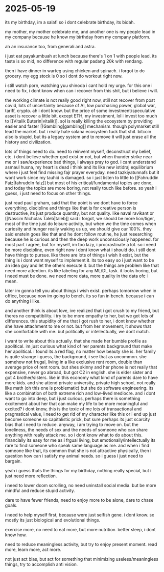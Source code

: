 # 2025-05-19

its my birthday, im a salafi so i dont celebrate birthday, its bidah. 

my mother, my mother celebrate me, and another one is my people lead in my company because he know my birthday from my company platform.

ah an insurance too, from generali and astra.

i just eat payakumbuah at lunch because there's 1 on 1 with people lead. its taste is so mid, no difference with regular padang 20k with rendang.

then i have dinner in warteg using chicken and spinach. i forgot to do grocery. my egg stock is 0 so i dont do workout right now. 

i still watch porn, watching yuu shinoda i cant hold my urge. for this one i need to fix, i dont know when can i recover from this shit, but i believe i will.

the working climate is not really good right now, still not recover from post covid, lots of uncertainty because of AI, low purchasing power, global war, tariff, crypto. ah i dont know. but the price of some investment/speculative asset is recover a little bit, except ETH, my investment, lol i invest too much to [[Vitalik Buterin|vitalik]]. sol is really killing the ecosystem by providing easier and faster [[Gambling|gambling]] mechanism. though polymarket still lead the market. but i really hate solana ecosystem fuck that shit. bitcoin also is stupid, but its a legacy system and to remove it will just erase all the history and civilization. 

lots of things need to do. need to reinvent myself, deconstruct my belief, etc. i dont believe whether god exist or not, but when thunder strike near me or i saw/experience bad things, i always pray to god. i cant understand asmaul husna, my heart is dead i think and its like new istidraj equilibrium where i just feel find missing fajr prayer everyday. need tazkiyatunnafs but it wont work since my tauhid is damaged. so i just listen to little to [[Fahruddin Faiz|fahruddin faiz]] but most of his critical/fundamental topics are done, and today the topics are more boring, not really touch like before. so yeah i guess, i just need to focus on other things. 

just read paul graham, said that the point is we dont have to force everything. discipline and things like that is for creative person is destructive, its just produce quantity, but not quality. like naval ravikant or [[Nassim Nicholas Taleb|taleb]] said i forgot, we should be more lion/tiger, most of the time just do leisure activity, but when we the time comes when curiosity and hunger really waking us up, we should give our 100%. they said enstein goes like that and he dont follow routine, he just researching because he is curious and then the deep work unconsciously happened. for most part i agree, but for myself, im too lazy, i procrastinate a lot. so i need be more discipline, even right now i dont know what i should do. i still dont have things to pursue. like there are lots of things i wish it exist, but the thing is i dont want myself to implement it. its too easy so i just want to be an idea guy and let the others execute it. but the things are problem like that need more attention. its like labeling for any ML/DL task. it looks boring, but i need must be done. we need more data, more quality in the data ofc i mean.

later im gonna tell you about things i wish exist. perhaps tomorrow when in office, because now im going to bench. its so fun in bench. because i can do anything i like.

and another think is about love, ive realized that i got crush to my friend, but theres no compatibility. i try to be more empathy to her, but we got lots of differences. this stupidity of me that i got rush to her, i dont know whether she have attachment to me or not. but from her movement, it shows that she comfortable with me. but politically or intellectually, we dont match. 

i want to write about this actually. that she made her bumble profile as apolitical. im just curious what kind of her parents background that make her apolitical. i found its a red flag, no matter how beauty she is. her family is quite strange i guess, the background, i see that as uncommon. she somehow not frugal, living in a like exclusive rent room, double than average price of rent room. but shes skinny and her phone is not really that expensive, never go abroad, but got C2 in english. she is elder sister and got 4 brother/sisters. like in this economy what kind of parents dare to have more kids. and she attend private university, private high school, not really like math (oh this one is problematic) but she do software engineering. its like a combination of both extreme rich and low-lived mediocre. and i dont want to go into deep, but i just curious, perhaps there is something excitement about her that can make my life to be more meaningful and excited? i dont know, this is the toxic of me lots of transactional and pragmatical value, i need to get rid of my character like this or i end up just become someone so capitalistic prick, but sure perhaps its just scarcity bias that i need to reduce. anyway, i am trying to move on. but the loneliness, the needs of sex and the needs of someone who can share anything with really attack me. so i dont know what to do about this. financially its easy for me as i frgual living, but emotionally/intellectually its rare to find someone who speak same language as me. and when i find someone like that, its common that she is not attractive physically, then i question how can i satisfy my animal needs. so i guess i just need to bargain.

yeah i guess thats the things for my birthday, nothing really special, but i just need more reflection.

i need to lower doom scrolling, no need uninstall social media. but be more mindful and reduce stupid activity. 

dare to have fewer friends, need to enjoy more to be alone, dare to chase goals. 

i need to help myself first, because were just selfish gene. i dont know. so mostly its just biological and evolutional things. 

exercise more, no need to eat more, but more nutrition. better sleep, i dont know how. 

need to reduce meaningless activity, but try to enjoy present moment. read more, learn more, act more.

not just act bias, but act for something that minimizing useless/meaningless things, try to accomplish anti vision. 